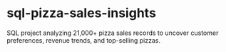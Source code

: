 # sql-pizza-sales-insights
SQL project analyzing 21,000+ pizza sales records to uncover customer preferences, revenue trends, and top-selling pizzas.
